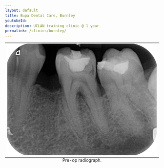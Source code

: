 ```yaml
---
layout: default
title: Bupa Dental Care, Burnley
youtubeId:
description: UCLAN training clinic @ 1 year
permalink: /clinics/burnley/
---
```


<table class="image">
<caption align="bottom">Pre-op radiograph.</caption>
<tr><td><img src="/images/fcon/1.jpg" alt=""/></td></tr>
</table>

